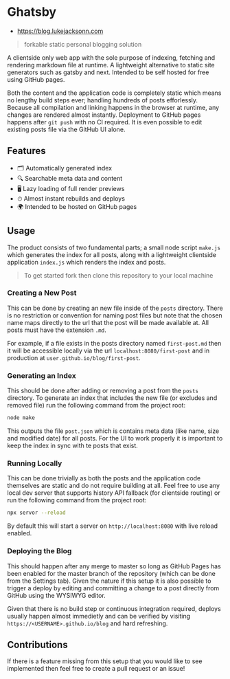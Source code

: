 # Ghatsby

- https://blog.lukejacksonn.com


> forkable static personal blogging solution

A clientside only web app with the sole purpose of indexing, fetching and rendering markdown file at runtime. A lightweight alternative to static site generators such as gatsby and next. Intended to be self hosted for free using GitHub pages.

Both the content and the application code is completely static which means no lengthy build steps ever; handling hundreds of posts efforlessly. Because all compilation and linking happens in the browser at runtime, any changes are rendered almost instantly. Deployment to GitHub pages happens after `git push` with no CI required. It is even possible to edit existing posts file via the GitHub UI alone.

## Features

- 🗂 Automatically generated index
- 🔍 Searchable meta data and content
- 🖥 Lazy loading of full render previews
- ⏱ Almost instant rebuilds and deploys
- 🌍 Intended to be hosted on GitHub pages

## Usage

The product consists of two fundamental parts; a small node script `make.js` which generates the index for all posts, along with a lightweight clientside application `index.js` which renders the index and posts.

> To get started fork then clone this repository to your local machine

### Creating a New Post

This can be done by creating an new file inside of the `posts` directory. There is no restriction or convention for naming post files but note that the chosen name maps directly to the url that the post will be made available at. All posts must have the extension `.md`.

For example, if a file exists in the posts directory named `first-post.md` then it will be accessible locally via the url `localhost:8080/first-post` and in production at `user.github.io/blog/first-post`.

### Generating an Index

This should be done after adding or removing a post from the `posts` directory. To generate an index that includes the new file (or excludes and removed file) run the following command from the project root:

```bash
node make
```

This outputs the file `post.json` which is contains meta data (like name, size and modified date) for all posts. For the UI to work properly it is important to keep the index in sync with te posts that exist.

### Running Locally

This can be done trivially as both the posts and the application code themselves are static and do not require building at all. Feel free to use any local dev server that supports history API fallback (for clientside routing) or run the following command from the project root:

```bash
npx servor --reload
```

By default this will start a server on `http://localhost:8080` with live reload enabled.

### Deploying the Blog

This should happen after any merge to master so long as GitHub Pages has been enabled for the master branch of the repository (which can be done from the Settings tab). Given the nature if this setup it is also possible to trigger a deploy by editing and committing a change to a post directly from GitHub using the WYSIWYG editor.

Given that there is no build step or continuous integration required, deploys usually happen almost immedietly and can be verified by visiting `https://<USERNAME>.github.io/blog` and hard refreshing.

## Contributions

If there is a feature missing from this setup that you would like to see implemented then feel free to create a pull request or an issue!
